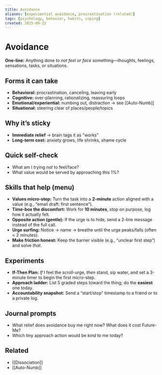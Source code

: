 ```yaml
---
title: Avoidance
aliases: [experiential avoidance, procrastination (related)]
tags: [psychology, behavior, habits, coping]
created: 2025-09-25
---
```


# Avoidance

**One-line:** Anything done *to not feel or face* something—thoughts, feelings, sensations, tasks, or situations.

## Forms it can take
- **Behavioral:** procrastination, canceling, leaving early
- **Cognitive:** over-planning, rationalizing, reassuring loops
- **Emotional/experiential:** numbing out, distraction → see [[Auto-Numb]]
- **Situational:** steering clear of places/people/topics

## Why it’s sticky
- **Immediate relief** → brain tags it as "works"
- **Long-term cost:** anxiety grows, life shrinks, shame cycle

## Quick self-check
- What am I trying *not* to feel/face?
- What value would be served by approaching this 1%?

## Skills that help (menu)
- **Values micro-step:** Turn the task into a **2-minute** action aligned with a value (e.g., “email draft: first sentence”).
- **Time-box the discomfort:** Work for **10 minutes**, stop on purpose, log how it actually felt.
- **Opposite action (gentle):** If the urge is to hide, send a 2-line message instead of the full call.
- **Urge surfing:** Notice → name → breathe until the urge peaks/falls (often < 2 minutes).
- **Make friction honest:** Keep the barrier visible (e.g., “unclear first step”) and solve *that*.

## Experiments
- **If-Then Plan:** *If* I feel the scroll-urge, *then* stand, sip water, and set a 3-minute timer to begin the first micro-step.
- **Approach ladder:** List 5 graded steps toward the thing; do the **easiest** one today.
- **Accountability snapshot:** Send a “start/stop” timestamp to a friend or to a private log.

## Journal prompts
- What relief does avoidance buy me right now? What does it cost Future-Me?
- Which tiny approach action would be *kind* to me today?

## Related
- [[Dissociation]]
- [[Auto-Numb]]